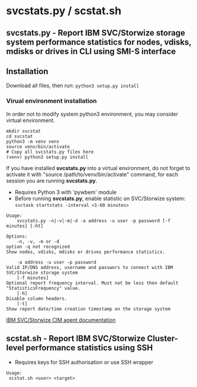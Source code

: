 # svcstats.py / scstat.sh
## svcstats.py - Report IBM SVC/Storwize storage system performance statistics for nodes, vdisks, mdisks or drives in CLI using SMI-S interface

## Installation

Download all files, then run:
```python3 setup.py install```

### Virual environment installation
In order not to modify system python3 environment, you may consider virtual environment.
```
mkdir svcstat
cd svcstat
python3 -m venv venv
source venv/bin/activate
# Copy all svcstats.py files here
(venv) python3 setup.py install
```

If you have installed **svcstats.py** into a virtual environment, do not forget to activate it with "source /path/to/venv/bin/activate" command, for each session you are running **svcstats.py**.


* Requires Python 3 with 'pywbem' module
* Before running **svcstats.py**, enable statistic on SVC/Storwize system: ```svctask startstats -interval <1-60 minutes>```


```
Usage:
    svcstats.py -n|-v|-m|-d -a address -u user -p password [-f minutes] [-ht]

Options:
    -n, -v, -m or -d
option -q not recognized 
Show nodes, vdisks, mdisks or drives performance statistics.

    -a address -u user -p password
Valid IP/DNS address, username and passwors to connect with IBM SVC/Storwize storage system
    [-f minutes]
Optional report frequency interval. Must not be less then default "StatisticsFrequency" value.
    [-h]
Disable column headers.
    [-t]
Show report date/time creation timestamp on the storage system
```

[IBM SVC/Storwize CIM agent documentation](https://www.ibm.com/support/knowledgecenter/STPVGU/com.ibm.storage.svc.console.720.doc/svc_sdkintro_215ebp.html)

## scstat.sh - Report IBM SVC/Storwize Cluster-level performance statistics using SSH
* Requires keys for SSH authorisation or use SSH wrapper
```
Usage:
 scstat.sh <user> <target>
```

